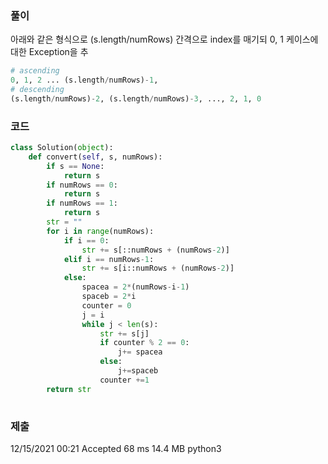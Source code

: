 ### 풀이 
아래와 같은 형식으로 (s.length/numRows) 간격으로 index를 매기되 0, 1 케이스에 대한 Exception을 추

```python 
# ascending
0, 1, 2 ... (s.length/numRows)-1,
# descending
(s.length/numRows)-2, (s.length/numRows)-3, ..., 2, 1, 0
```

### 코드 
```python 
class Solution(object):
    def convert(self, s, numRows):
        if s == None:
            return s
        if numRows == 0:
            return s
        if numRows == 1:
            return s
        str = ""
        for i in range(numRows):
            if i == 0:
                str += s[::numRows + (numRows-2)]
            elif i == numRows-1:
                str += s[i::numRows + (numRows-2)]
            else:
                spacea = 2*(numRows-i-1)
                spaceb = 2*i
                counter = 0
                j = i
                while j < len(s):
                    str += s[j]
                    if counter % 2 == 0:
                        j+= spacea
                    else:
                        j+=spaceb
                    counter +=1
        return str
    
```

### 제출

12/15/2021 00:21	Accepted	68 ms	14.4 MB	python3
